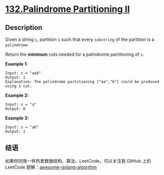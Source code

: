 # [132.Palindrome Partitioning II][title]

## Description
Given a string `s`, partition `s` such that every `substring` of the partition is a `palindrome`.

Return the **minimum** cuts needed for a palindrome partitioning of `s`.

**Example 1:**

```
Input: s = "aab"
Output: 1
Explanation: The palindrome partitioning ["aa","b"] could be produced using 1 cut.
```

**Example 2:**

```
Input: s = "a"
Output: 0
```

**Example 3:**

```
Input: s = "ab"
Output: 1
```

## 结语

如果你同我一样热爱数据结构、算法、LeetCode，可以关注我 GitHub 上的 LeetCode 题解：[awesome-golang-algorithm][me]

[title]: https://leetcode.com/problems/palindrome-partitioning-ii/
[me]: https://github.com/kylesliu/awesome-golang-algorithm
